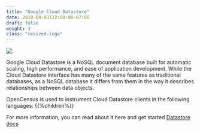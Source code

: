 ```yaml
---
title: "Google Cloud Datastore"
date: 2018-08-03T22:00:00-07:00
draft: false
weight: 3
class: "resized-logo"
---
```


![](/images/google_cloud_datastore.jpeg)

Google Cloud Datastore is a NoSQL document database built for automatic scaling, high performance, and ease of application development. While the Cloud Datastore interface has many of the same features as traditional databases, as a NoSQL database it differs from them in the way it describes relationships between data objects.

OpenCensus is used to instrument Cloud Datastore clients in the following languages:
{{%children%}}

For more information, you can read about it here and get started [Datastore docs](https://cloud.google.com/datastore/docs/)
